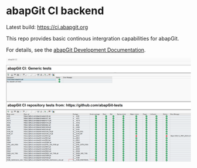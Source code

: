 # abapGit CI backend

Latest build: https://ci.abapgit.org

This repo provides basic continous intergration capabilities for abapGit.

For details, see the [abapGit Development Documentation](https://docs.abapgit.org/development/ci.html).

![Example](/img/ZABAPGIT_CI_result.png)
